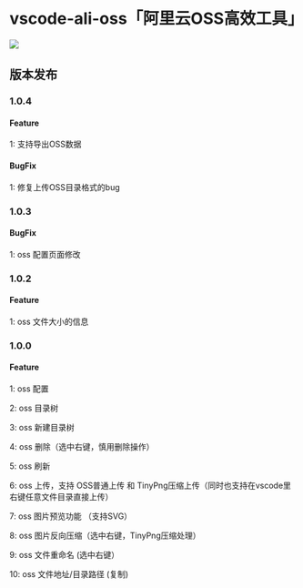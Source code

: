 # vscode-ali-oss「阿里云OSS高效工具」

<image src="https://pic2.zhimg.com/v2-69f9e1f6629fb4728486074742612185_b.gif"></image>

## 版本发布

### 1.0.4

#### Feature

1: 支持导出OSS数据

#### BugFix

1: 修复上传OSS目录格式的bug

### 1.0.3

#### BugFix

1:  oss 配置页面修改

### 1.0.2

#### Feature

1: oss 文件大小的信息

### 1.0.0

#### Feature

1: oss 配置

2: oss 目录树

3: oss 新建目录树

4: oss 删除（选中右键，慎用删除操作）

5: oss 刷新

6: oss 上传，支持 OSS普通上传 和 TinyPng压缩上传（同时也支持在vscode里右键任意文件目录直接上传）

7: oss 图片预览功能 （支持SVG）

8: oss 图片反向压缩（选中右键，TinyPng压缩处理）

9: oss 文件重命名 (选中右键）

10: oss 文件地址/目录路径 (复制)